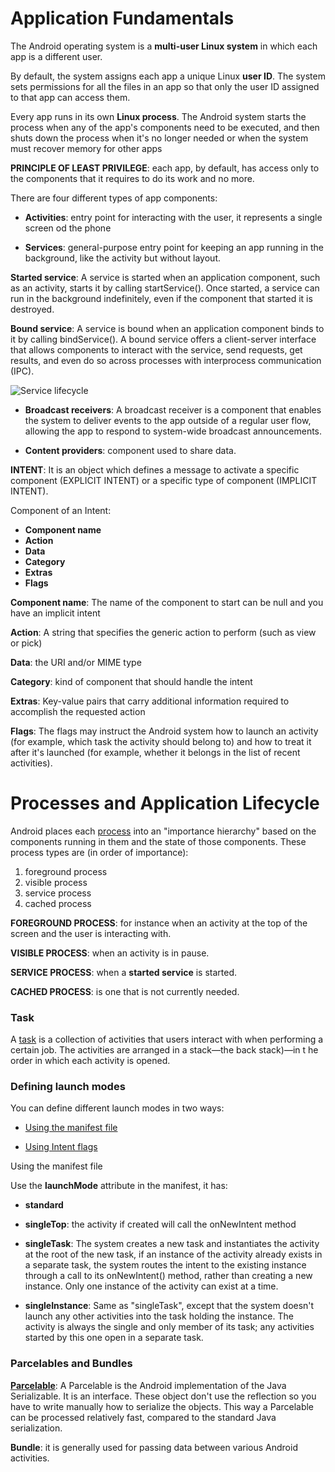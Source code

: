 # Application Fundamentals

The Android operating system is a **multi-user Linux system** in which each
app is a different user.

By default, the system assigns each app a unique Linux **user ID**.
The system sets permissions for all the files in an app so that only
the user ID assigned to that app can access them.

Every app runs in its own **Linux process**. The Android system starts the
process when any of the app's components need to be executed, and then
shuts down the process when it's no longer needed or when the system
must recover memory for other apps

**PRINCIPLE OF LEAST PRIVILEGE**: each app, by default, has access only
to the components that it requires to do its work and no more.

There are four different types of app components:

- **Activities**: entry point for interacting with the user, it
represents a single screen od the phone

- **Services**: general-purpose entry point for keeping an app running
in the background, like the activity but without layout.

**Started service**: A service is started when an application component,
such as an activity, starts it by calling startService().
Once started, a service can run in the background indefinitely,
even if the component that started it is destroyed.

**Bound service**: A service is bound when an application component binds
to it by calling bindService(). A bound service offers a client-server
interface that allows components to interact with the service,
send requests, get results, and even do so across processes with
interprocess communication (IPC).

![Service lifecycle](https://i.stack.imgur.com/xLycD.jpg)

- **Broadcast receivers**: A broadcast receiver is a component that
enables the system to deliver events to the app outside of a regular
user flow, allowing the app to respond to system-wide broadcast
announcements.

- **Content providers**: component used to share data.

**INTENT**: It is an object which defines a message to activate a specific
component (EXPLICIT INTENT) or a specific type of component (IMPLICIT INTENT).

Component of an Intent:

- **Component name**
- **Action**
- **Data**
- **Category**
- **Extras**
- **Flags**

**Component name**: The name of the component to start can be null and you
have an implicit intent

**Action**: A string that specifies the generic action to perform (such as view or pick)

**Data**: the URI and/or MIME type

**Category**:  kind of component that should handle the intent

**Extras**: Key-value pairs that carry additional information required to
accomplish the requested action

**Flags**: The flags may instruct the Android system how to launch an
activity (for example, which task the activity should belong to)
and how to treat it after it's launched (for example, whether it belongs
in the list of recent activities).

# Processes and Application Lifecycle

Android places each [process](https://developer.android.com/guide/components/activities/process-lifecycle)
into an "importance hierarchy" based on the
components running in them and the state of those components.
These process types are (in order of importance):

1. foreground process
2. visible process
3. service process
4. cached process

**FOREGROUND PROCESS**: for instance when an activity at the top of the
screen and the user is interacting with.

**VISIBLE PROCESS**: when an activity is in pause.

**SERVICE PROCESS**: when a **started service** is started.

**CACHED PROCESS**: is one that is not currently needed.

### Task
A [task](https://developer.android.com/guide/components/activities/tasks-and-back-stack)
is a collection of activities that users interact with when performing
a certain job. The activities are arranged in a stack—the back stack)—in t
he order in which each activity is opened.

### Defining launch modes

You can define different launch modes in two ways:

- [Using the manifest file](https://developer.android.com/guide/components/activities/tasks-and-back-stack#ManifestForTasks)

- [Using Intent flags](https://developer.android.com/guide/components/activities/tasks-and-back-stack#IntentFlagsForTasks)


Using the manifest file

Use the **launchMode** attribute in the manifest, it has:

- **standard**

- **singleTop**: the activity if created will call the onNewIntent method

- **singleTask**: The system creates a new task and instantiates the activity
at the root of the new task, if an instance of the activity already exists
in a separate task, the system routes the intent to the existing
instance through a call to its onNewIntent() method, rather than
creating a new instance. Only one instance of the activity can exist at
a time.

- **singleInstance**: Same as "singleTask", except that the system doesn't
launch any other activities into the task holding the instance.
The activity is always the single and only member of its task;
any activities started by this one open in a separate task.

### Parcelables and Bundles

[**Parcelable**](https://developer.android.com/guide/components/activities/parcelables-and-bundles):
A Parcelable is the Android implementation of the Java
Serializable. It is an interface. These object don't use the reflection
so you have to write manually how to serialize the objects.
This way a Parcelable can be processed relatively fast, compared to the
standard Java serialization.

**Bundle**: it is generally used for passing data between various Android
activities.
